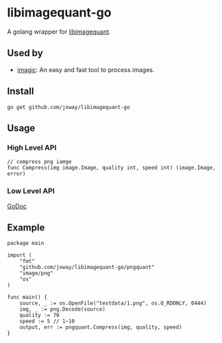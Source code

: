 # libimagequant-go

A golang wrapper for [libimagequant](https://github.com/ImageOptim/libimagequant).

## Used by

- [imagic](https://github.com/joway/imagic): An easy and fast tool to process images.

## Install

```shell
go get github.com/joway/libimagequant-go
```

## Usage

### High Level API

```
// compress png iamge
func Compress(img image.Image, quality int, speed int) (image.Image, error)
```

### Low Level API

[GoDoc](https://godoc.org/github.com/joway/libimagequant-go/pngquant)

## Example

```golang
package main

import (
	"fmt"
	"github.com/joway/libimagequant-go/pngquant"
	"image/png"
	"os"
)

func main() {
	source, _ := os.OpenFile("testdata/1.png", os.O_RDONLY, 0444)
	img, _ := png.Decode(source)
	quality := 70
	speed := 5 // 1~10
	output, err := pngquant.Compress(img, quality, speed)
}
```
